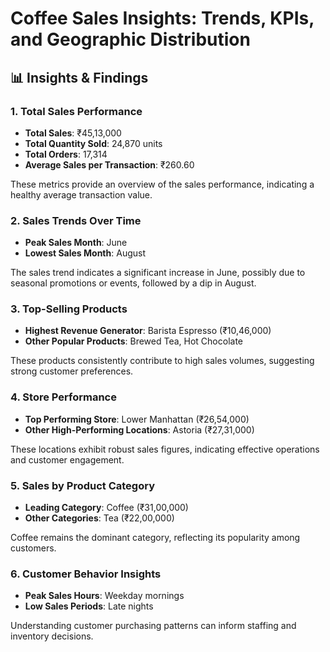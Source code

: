 # Coffee Sales Insights: Trends, KPIs, and Geographic Distribution
## 📊 Insights & Findings

### 1. **Total Sales Performance**
- **Total Sales**: ₹45,13,000
- **Total Quantity Sold**: 24,870 units
- **Total Orders**: 17,314
- **Average Sales per Transaction**: ₹260.60

These metrics provide an overview of the sales performance, indicating a healthy average transaction value.

### 2. **Sales Trends Over Time**
- **Peak Sales Month**: June
- **Lowest Sales Month**: August

The sales trend indicates a significant increase in June, possibly due to seasonal promotions or events, followed by a dip in August.

### 3. **Top-Selling Products**
- **Highest Revenue Generator**: Barista Espresso (₹10,46,000)
- **Other Popular Products**: Brewed Tea, Hot Chocolate

These products consistently contribute to high sales volumes, suggesting strong customer preferences.

### 4. **Store Performance**
- **Top Performing Store**: Lower Manhattan (₹26,54,000)
- **Other High-Performing Locations**: Astoria (₹27,31,000)

These locations exhibit robust sales figures, indicating effective operations and customer engagement.

### 5. **Sales by Product Category**
- **Leading Category**: Coffee (₹31,00,000)
- **Other Categories**: Tea (₹22,00,000)

Coffee remains the dominant category, reflecting its popularity among customers.

### 6. **Customer Behavior Insights**
- **Peak Sales Hours**: Weekday mornings
- **Low Sales Periods**: Late nights

Understanding customer purchasing patterns can inform staffing and inventory decisions.
